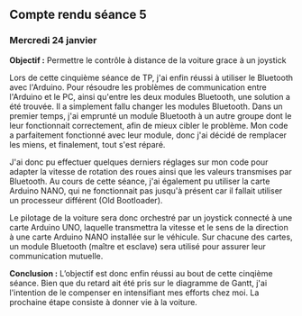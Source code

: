 ## Compte rendu séance 5
### Mercredi 24 janvier

**Objectif :** Permettre le contrôle à distance de la voiture grace à un joystick


Lors de cette cinquième séance de TP, j'ai enfin réussi à utiliser le Bluetooth avec l'Arduino. Pour résoudre les problèmes de communication entre l'Arduino et le PC, ainsi qu'entre les deux modules Bluetooth, une solution a été trouvée. Il a simplement fallu changer les modules Bluetooth. Dans un premier temps, j'ai emprunté un module Bluetooth à un autre groupe dont le leur fonctionnait correctement, afin de mieux cibler le problème. Mon code a parfaitement fonctionné avec leur module, donc j'ai décidé de remplacer les miens, et finalement, tout s'est réparé.


J'ai donc pu effectuer quelques derniers réglages sur mon code pour adapter la vitesse de rotation des roues ainsi que les valeurs transmises par Bluetooth. Au cours de cette séance, j'ai également pu utiliser la carte Arduino NANO, qui ne fonctionnait pas jusqu'à présent car il fallait utiliser un processeur différent (Old Bootloader).


Le pilotage de la voiture sera donc orchestré par un joystick connecté à une carte Arduino UNO, laquelle transmettra la vitesse et le sens de la direction à une carte Arduino NANO installée sur le véhicule. Sur chacune des cartes, un module Bluetooth (maître et esclave) sera utilisé pour assurer leur communication mutuelle.


**Conclusion :**
L’objectif est donc enfin réussi au bout de cette cinqième séance. Bien que du retard ait été pris sur le diagramme de Gantt, j'ai l'intention de le compenser en intensifiant mes efforts chez moi. La prochaine étape consiste à donner vie à la voiture.
